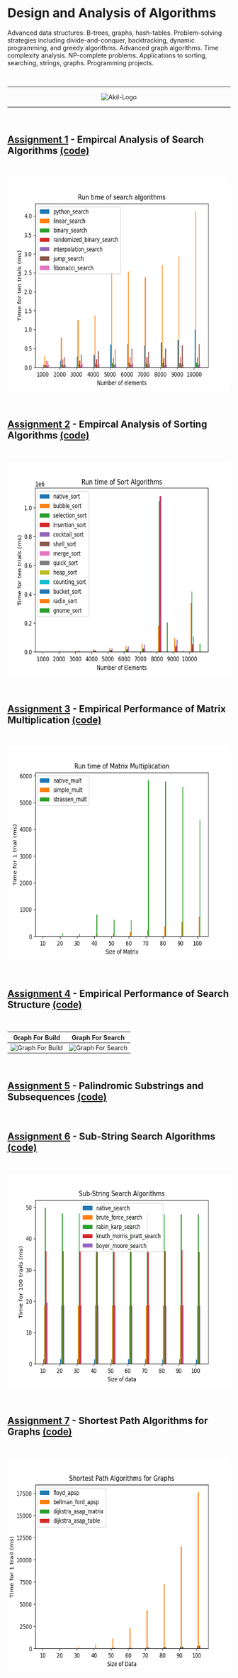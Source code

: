 # Design and Analysis of Algorithms

Advanced data structures: B-trees, graphs, hash-tables. Problem-solving strategies including divide-and-conquer, backtracking, dynamic programming, and greedy algorithms. Advanced graph algorithms. Time complexity analysis. NP-complete problems. Applications to sorting, searching, strings, graphs. Programming projects. 


<br>

___

<p align="center">
  <img src="https://drive.google.com/uc?export=view&id=1_9r_EWmSjv1WM40NW0ybgstOBAcvl1dv" alt="Akil-Logo">
</p>

___

<br>

## [Assignment 1](https://drive.google.com/open?id=1OxHV61h49uulY6zSPOI-0k0ARXxfk-jG) - Empircal Analysis of Search Algorithms [(code)](https://github.com/iakil/CSCI323_Design-and-Analysis-of-Algorithms/blob/main/Assignments/Assignment1/A_Bhuiyan_Assgn1.py)

<br>

<p align="center">
  <img width="640" height="480" src="https://github.com/iakil/CSCI323/blob/main/Assignments/Assignment1/Assignment1.png" alt="Search Algorithms">
</p>

<br>

## [Assignment 2](https://drive.google.com/open?id=1yHQJErWWvb-uHm_yYrCBkD5JP-vZe9Ul) - Empircal Analysis of Sorting Algorithms [(code)](https://github.com/iakil/CSCI323_Design-and-Analysis-of-Algorithms/blob/main/Assignments/Assignment2/A_Bhuiyan_Assgn2.py)

<br>

<p align="center">
  <img width="640" height="480" src="https://github.com/iakil/CSCI323/blob/main/Assignments/Assignment2/Assignment2.png" alt="Sort Algorithms">
</p>

<br>

## [Assignment 3](https://drive.google.com/open?id=1KPKplnG4Yes_uNKM2toVjFXKluOyjIfX) - Empirical Performance of Matrix Multiplication [(code)](https://github.com/iakil/CSCI323_Design-and-Analysis-of-Algorithms/blob/main/Assignments/Assignment3/A_Bhuiyan_Assgn3.py)

<br>

<p align="center">
  <img width="640" height="480" src="https://github.com/iakil/CSCI323/blob/main/Assignments/Assignment3/Assignment3.png" alt="Matrix Multiplication">
</p>

<br>

## [Assignment 4](https://drive.google.com/open?id=1IwKlL8H9OC8xrfEeXk8lgX2CoQlYVzT7) - Empirical Performance of Search Structure [(code)](https://github.com/iakil/CSCI323_Design-and-Analysis-of-Algorithms/blob/main/Assignments/Assignment4/A_Bhuiyan_Assgn4.py)

<br>

  Graph For Build            |  Graph For Search
  :-------------------------:|:-------------------------:
  ![Graph For Build](https://github.com/iakil/CSCI323_Design-and-Analysis-of-Algorithms/blob/main/Assignments/Assignment4/Assignment4a.png)  |  ![Graph For Search](https://github.com/iakil/CSCI323_Design-and-Analysis-of-Algorithms/blob/main/Assignments/Assignment4/Assignment4b.png)

<br>

## [Assignment 5](https://drive.google.com/open?id=1EuxDYfVBlpJQLfP4iiRvGPGEDNQ-atSH) - Palindromic Substrings and Subsequences [(code)](https://github.com/iakil/CSCI323_Design-and-Analysis-of-Algorithms/blob/main/Assignments/Assignment5/A_Bhuiyan_Assgn5.py)

<br>



## [Assignment 6](https://drive.google.com/open?id=1xRV6VBPOe-c0e3CLDscpMi0vmVrvEySU) - Sub-String Search Algorithms [(code)](https://github.com/iakil/CSCI323_Design-and-Analysis-of-Algorithms/blob/main/Assignments/Assignment6/A_Bhuiyan_Assgn6.py)

<br>

<p align="center">
  <img width="640" height="480" src="https://github.com/iakil/CSCI323/blob/main/Assignments/Assignment6/Assignment6.png" alt="Sub-String Search Algorithms">
</p>

<br>

## [Assignment 7](https://drive.google.com/open?id=1AM8QOJsiqezs5tM5Y73JUhNYXqogYO89) - Shortest Path Algorithms for Graphs [(code)](https://github.com/iakil/CSCI323_Design-and-Analysis-of-Algorithms/blob/main/Assignments/Assignment7/A_Bhuiyan_Assgn7.py)

<br>

<p align="center">
  <img width="640" height="480" src="https://github.com/iakil/CSCI323/blob/main/Assignments/Assignment7/Assignment7.png" alt="Shortest Path Algorithms for Graphs">
</p>

<br>
